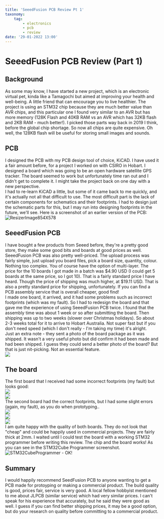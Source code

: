 ```yaml
---
title: 'SeeedFusion PCB Review Pt 1'
taxonomy:
    tag:
        - electronics
        - pcb
        - review
date: '29-01-2022 13:00'
---
```


# SeeedFusion PCB Review (Part 1)

## Background

As some may know, I have started a new project, which is an electronic virtual pet, kinda like a Tamagochi but aimed at improving your health and well-being. A little friend that can encourage you to live healthier. The project is using an STM32 chip because they are much better value than AVR chips, and this particular one I found very similar to an AVR but has more memory (128K Flash and 40KB RAM vs an AVR which has 32KB flash and 2KB RAM - much better!). I picked those parts way back in 2019 I think, before the global chip shortage. So now all chips are quite expensive. Oh well, the 128KB flash will be useful for storing small images and sounds.

## PCB

I designed the PCB with my PCB design tool of choice, KiCAD. I have used it a fair amount before, for a project I worked on with CSIRO in Hobart. I designed a board which was going to be an open hardware satellite GPS tracker. The board seemed to work but unfortunately time ran out and I didn't get to complete it. I might take the project back on one day with a new perspective.  
I had to re-learn KiCAD a little, but some of it came back to me quickly, and it's actually not all that difficult to use. The most difficult part is the lack of certain components for schematics and their footprints. I had to design just the schematic parts for this, but I may run into designing footprints in the future, we'll see.
Here is a screenshot of an earlier version of the PCB:
![ResizerImage854X578](ResizerImage854X578.jpg "ResizerImage854X578")

## SeeedFusion PCB
I have bought a few products from Seeed before, they're a pretty good store, they make some good bits and boards at good prices as well. SeeedFusion PCB was also pretty well-priced. The upload process was fairly simple, just upload you board files, pick a board size, quantity, colour. Nothing too complex. You of course have the option of multi-layer.
The price for the 10 boards I got made in a batch was \$4.90 USD (I could get 5 boards at the same price, so I got 10). That is a fairly standard price I have heard. Though the price of shipping was much higher, at \$19.11 USD. That is also a pretty standard price for shipping, unfortunately. If you can find a PCB assembly service that is overall cheaper, good find!  
I made one board, it arrived, and it had some problems such as incorrect footprints (which was my fault). So I had to redesign the board and that gave me the experience of using SeeedFusion PCB twice. I found that the assembly time was about 1 week or so after submitting the board. Then shipping was up to two weeks (slower over Christmas holidays). So about 2-3 weeks total for it to arrive to Hobart Australia. Not super fast but if you don't need speed (which I don't really - I'm taking my time) it's alright.  
Just an extra note - they sent a photo of the board package as it was shipped. It wasn't a very useful photo but did confirm it had been made and had been shipped. I guess they could send a better photo of the board? But that is just nit-picking. Not an essential feature.  
![](ResizerImage800x1066.jpg)  

## The board
The first board that I received had some incorrect footprints (my fault) but looks good:  
![](resized000.jpg)  
![](resized001.jpg)  
The second board had the correct footprints, but I had some slight errors (again, my fault), as you do when prototyping..  
![](resized002.jpg)  
![](resized003.jpg)  
![](resized004.jpg)  
I am quite happy with the quality of both boards. They do not look that "cheap" and could be happily used in commercial projects. They are fairly thick at 2mm. I waited until I could test the board with a working STM32 programmer before writing this review. The chip and the board works! As you can see in the STM32Cube Programmer screenshot.  
![STM32CubeProgrammer - OK!](ResizerImage854X339.jpg)

## Summary

I would happily recommend SeedFusion PCB to anyone wanting to get a PCB made for protoyping or making a commercial product. The build quality is good, prices fair, service is very good. A local fellow hobbyist mentioned to me about JLPCB (similar service) which had very similar prices. I can't speak for his experience that accurately, but he said they were good as well. I guess if you can find better shipping prices, it may be a good option, but do your research on quality before committing to a commercial product.
